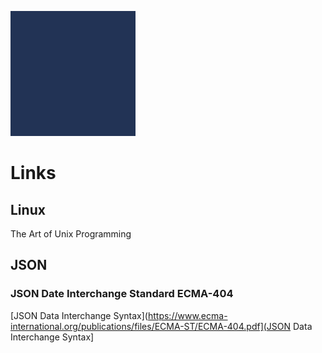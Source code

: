 

![](/resource/png/coseos.png)

# Links

## Linux

The Art of Unix Programming

[](http://www.catb.org/esr/writings/taoup/html/)

## JSON

### JSON Date Interchange Standard ECMA-404

[JSON Data Interchange Syntax](https://www.ecma-international.org/publications/files/ECMA-ST/ECMA-404.pdf](JSON Data Interchange Syntax]



